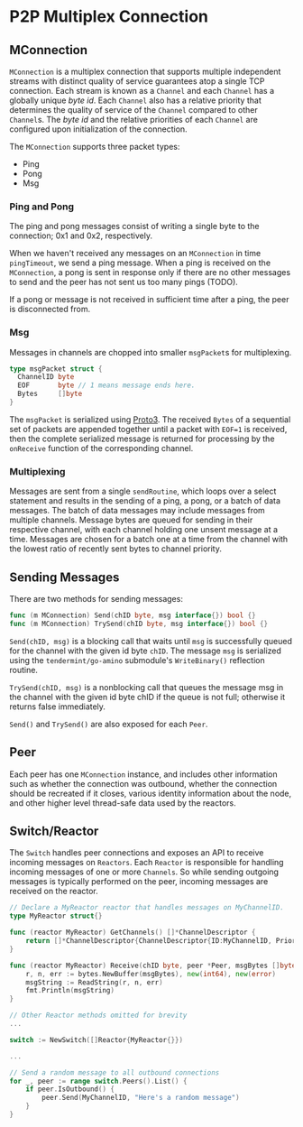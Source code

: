 # P2P Multiplex Connection

## MConnection

`MConnection` is a multiplex connection that supports multiple independent streams
with distinct quality of service guarantees atop a single TCP connection.
Each stream is known as a `Channel` and each `Channel` has a globally unique _byte id_.
Each `Channel` also has a relative priority that determines the quality of service
of the `Channel` compared to other `Channel`s.
The _byte id_ and the relative priorities of each `Channel` are configured upon
initialization of the connection.

The `MConnection` supports three packet types:

- Ping
- Pong
- Msg

### Ping and Pong

The ping and pong messages consist of writing a single byte to the connection; 0x1 and 0x2, respectively.

When we haven't received any messages on an `MConnection` in time `pingTimeout`, we send a ping message.
When a ping is received on the `MConnection`, a pong is sent in response only if there are no other messages
to send and the peer has not sent us too many pings (TODO).

If a pong or message is not received in sufficient time after a ping, the peer is disconnected from.

### Msg

Messages in channels are chopped into smaller `msgPacket`s for multiplexing.

```go
type msgPacket struct {
  ChannelID byte
  EOF       byte // 1 means message ends here.
  Bytes     []byte
}
```

The `msgPacket` is serialized using [Proto3](https://developers.google.com/protocol-buffers/docs/proto3).
The received `Bytes` of a sequential set of packets are appended together
until a packet with `EOF=1` is received, then the complete serialized message
is returned for processing by the `onReceive` function of the corresponding channel.

### Multiplexing

Messages are sent from a single `sendRoutine`, which loops over a select statement and results in the sending
of a ping, a pong, or a batch of data messages. The batch of data messages may include messages from multiple channels.
Message bytes are queued for sending in their respective channel, with each channel holding one unsent message at a time.
Messages are chosen for a batch one at a time from the channel with the lowest ratio of recently sent bytes to channel priority.

## Sending Messages

There are two methods for sending messages:

```go
func (m MConnection) Send(chID byte, msg interface{}) bool {}
func (m MConnection) TrySend(chID byte, msg interface{}) bool {}
```

`Send(chID, msg)` is a blocking call that waits until `msg` is successfully queued
for the channel with the given id byte `chID`. The message `msg` is serialized
using the `tendermint/go-amino` submodule's `WriteBinary()` reflection routine.

`TrySend(chID, msg)` is a nonblocking call that queues the message msg in the channel
with the given id byte chID if the queue is not full; otherwise it returns false immediately.

`Send()` and `TrySend()` are also exposed for each `Peer`.

## Peer

Each peer has one `MConnection` instance, and includes other information such as whether the connection
was outbound, whether the connection should be recreated if it closes, various identity information about the node,
and other higher level thread-safe data used by the reactors.

## Switch/Reactor

The `Switch` handles peer connections and exposes an API to receive incoming messages
on `Reactors`. Each `Reactor` is responsible for handling incoming messages of one
or more `Channels`. So while sending outgoing messages is typically performed on the peer,
incoming messages are received on the reactor.

```go
// Declare a MyReactor reactor that handles messages on MyChannelID.
type MyReactor struct{}

func (reactor MyReactor) GetChannels() []*ChannelDescriptor {
    return []*ChannelDescriptor{ChannelDescriptor{ID:MyChannelID, Priority: 1}}
}

func (reactor MyReactor) Receive(chID byte, peer *Peer, msgBytes []byte) {
    r, n, err := bytes.NewBuffer(msgBytes), new(int64), new(error)
    msgString := ReadString(r, n, err)
    fmt.Println(msgString)
}

// Other Reactor methods omitted for brevity
...

switch := NewSwitch([]Reactor{MyReactor{}})

...

// Send a random message to all outbound connections
for _, peer := range switch.Peers().List() {
    if peer.IsOutbound() {
        peer.Send(MyChannelID, "Here's a random message")
    }
}
```
